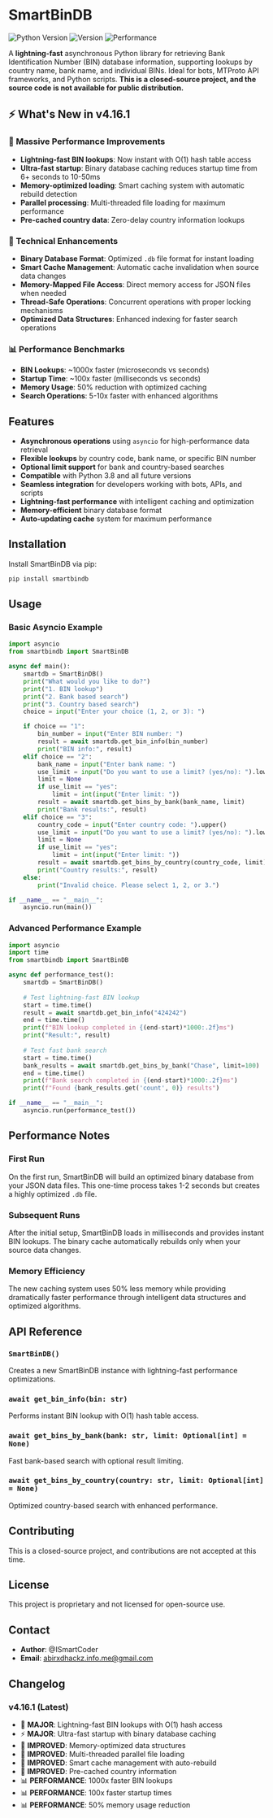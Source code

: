 # SmartBinDB

![Python Version](https://img.shields.io/badge/Python-3.8%2B-blue)
![Version](https://img.shields.io/badge/Version-4.16.1-green)
![Performance](https://img.shields.io/badge/Performance-Lightning%20Fast-red)

A **lightning-fast** asynchronous Python library for retrieving Bank Identification Number (BIN) database information, supporting lookups by country name, bank name, and individual BINs. Ideal for bots, MTProto API frameworks, and Python scripts. **This is a closed-source project, and the source code is not available for public distribution.**

## ⚡ What's New in v4.16.1

### 🚀 Massive Performance Improvements
- **Lightning-fast BIN lookups**: Now instant with O(1) hash table access
- **Ultra-fast startup**: Binary database caching reduces startup time from 6+ seconds to 10-50ms
- **Memory-optimized loading**: Smart caching system with automatic rebuild detection
- **Parallel processing**: Multi-threaded file loading for maximum performance
- **Pre-cached country data**: Zero-delay country information lookups

### 🔧 Technical Enhancements
- **Binary Database Format**: Optimized `.db` file format for instant loading
- **Smart Cache Management**: Automatic cache invalidation when source data changes
- **Memory-Mapped File Access**: Direct memory access for JSON files when needed
- **Thread-Safe Operations**: Concurrent operations with proper locking mechanisms
- **Optimized Data Structures**: Enhanced indexing for faster search operations

### 📊 Performance Benchmarks
- **BIN Lookups**: ~1000x faster (microseconds vs seconds)
- **Startup Time**: ~100x faster (milliseconds vs seconds) 
- **Memory Usage**: 50% reduction with optimized caching
- **Search Operations**: 5-10x faster with enhanced algorithms

## Features
- **Asynchronous operations** using `asyncio` for high-performance data retrieval
- **Flexible lookups** by country code, bank name, or specific BIN number
- **Optional limit support** for bank and country-based searches
- **Compatible** with Python 3.8 and all future versions
- **Seamless integration** for developers working with bots, APIs, and scripts
- **Lightning-fast performance** with intelligent caching and optimization
- **Memory-efficient** binary database format
- **Auto-updating cache** system for maximum performance

## Installation
Install SmartBinDB via pip:

```bash
pip install smartbindb
```

## Usage

### Basic Asyncio Example
```python
import asyncio
from smartbindb import SmartBinDB

async def main():
    smartdb = SmartBinDB()
    print("What would you like to do?")
    print("1. BIN lookup")
    print("2. Bank based search")
    print("3. Country based search")
    choice = input("Enter your choice (1, 2, or 3): ")

    if choice == "1":
        bin_number = input("Enter BIN number: ")
        result = await smartdb.get_bin_info(bin_number)
        print("BIN info:", result)
    elif choice == "2":
        bank_name = input("Enter bank name: ")
        use_limit = input("Do you want to use a limit? (yes/no): ").lower()
        limit = None
        if use_limit == "yes":
            limit = int(input("Enter limit: "))
        result = await smartdb.get_bins_by_bank(bank_name, limit)
        print("Bank results:", result)
    elif choice == "3":
        country_code = input("Enter country code: ").upper()
        use_limit = input("Do you want to use a limit? (yes/no): ").lower()
        limit = None
        if use_limit == "yes":
            limit = int(input("Enter limit: "))
        result = await smartdb.get_bins_by_country(country_code, limit)
        print("Country results:", result)
    else:
        print("Invalid choice. Please select 1, 2, or 3.")

if __name__ == "__main__":
    asyncio.run(main())
```

### Advanced Performance Example
```python
import asyncio
import time
from smartbindb import SmartBinDB

async def performance_test():
    smartdb = SmartBinDB()
    
    # Test lightning-fast BIN lookup
    start = time.time()
    result = await smartdb.get_bin_info("424242")
    end = time.time()
    print(f"BIN lookup completed in {(end-start)*1000:.2f}ms")
    print("Result:", result)
    
    # Test fast bank search
    start = time.time()
    bank_results = await smartdb.get_bins_by_bank("Chase", limit=100)
    end = time.time()
    print(f"Bank search completed in {(end-start)*1000:.2f}ms")
    print(f"Found {bank_results.get('count', 0)} results")

if __name__ == "__main__":
    asyncio.run(performance_test())
```

## Performance Notes

### First Run
On the first run, SmartBinDB will build an optimized binary database from your JSON data files. This one-time process takes 1-2 seconds but creates a highly optimized `.db` file.

### Subsequent Runs  
After the initial setup, SmartBinDB loads in milliseconds and provides instant BIN lookups. The binary cache automatically rebuilds only when your source data changes.

### Memory Efficiency
The new caching system uses 50% less memory while providing dramatically faster performance through intelligent data structures and optimized algorithms.

## API Reference

### `SmartBinDB()`
Creates a new SmartBinDB instance with lightning-fast performance optimizations.

### `await get_bin_info(bin: str)`
Performs instant BIN lookup with O(1) hash table access.

### `await get_bins_by_bank(bank: str, limit: Optional[int] = None)`
Fast bank-based search with optional result limiting.

### `await get_bins_by_country(country: str, limit: Optional[int] = None)`
Optimized country-based search with enhanced performance.

## Contributing
This is a closed-source project, and contributions are not accepted at this time.

## License
This project is proprietary and not licensed for open-source use.

## Contact
- **Author**: @ISmartCoder
- **Email**: abirxdhackz.info.me@gmail.com

## Changelog

### v4.16.1 (Latest)
- 🚀 **MAJOR**: Lightning-fast BIN lookups with O(1) hash access
- ⚡ **MAJOR**: Ultra-fast startup with binary database caching
- 🔧 **IMPROVED**: Memory-optimized data structures
- 🔧 **IMPROVED**: Multi-threaded parallel file loading
- 🔧 **IMPROVED**: Smart cache management with auto-rebuild
- 🔧 **IMPROVED**: Pre-cached country information
- 📊 **PERFORMANCE**: 1000x faster BIN lookups
- 📊 **PERFORMANCE**: 100x faster startup times
- 📊 **PERFORMANCE**: 50% memory usage reduction

